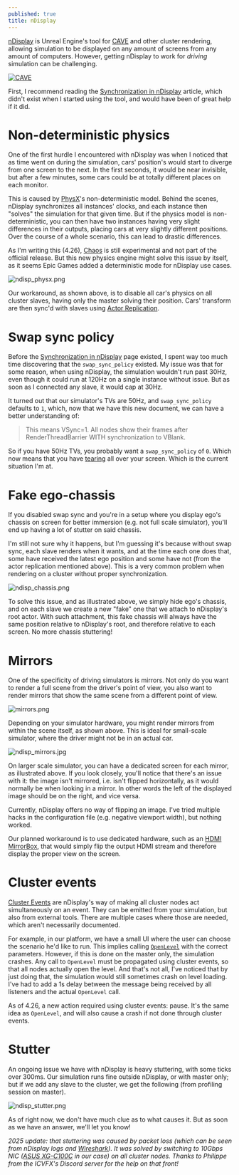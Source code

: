 ```yaml
---
published: true
title: nDisplay
---
```

[nDisplay](https://docs.unrealengine.com/en-US/WorkingWithMedia/nDisplay/index.html) is Unreal Engine's tool for [CAVE](https://en.wikipedia.org/wiki/Cave_automatic_virtual_environment) and other cluster rendering, allowing simulation to be displayed on any amount of screens from any amount of computers. However, getting nDisplay to work for *driving* simulation can be challenging.

[![CAVE](/images/360sim.jpg)][2]

First, I recommend reading the [Synchronization in nDisplay] article, which didn't exist when I started using the tool, and would have been of great help if it did.

# Non-deterministic physics

One of the first hurdle I encountered with nDisplay was when I noticed that as time went on during the simulation, cars' position's would start to diverge from one screen to the next. In the first seconds, it would be near invisible, but after a few minutes, some cars could be at totally different places on each monitor.

This is caused by [PhysX](https://docs.nvidia.com/gameworks/content/gameworkslibrary/physx/guide/Manual/Vehicles.html)'s non-deterministic model. Behind the scenes, nDisplay synchronizes all instances' clocks, and each instance then "solves" the simulation for that given time. But if the physics model is non-deterministic, you can then have two instances having very slight differences in their outputs, placing cars at very slightly different positions. Over the course of a whole scenario, this can lead to drastic differences.

As I'm writing this (4.26), [Chaos](https://docs.unrealengine.com/en-US/InteractiveExperiences/Physics/ChaosPhysics/Overview/index.html) is still experimental and not part of the official release. But this new physics engine might solve this issue by itself, as it seems Epic Games added a deterministic mode for nDisplay use cases.

![ndisp_physx.png]({{site.baseurl}}/images/ndisp_physx.png)

Our workaround, as shown above, is to disable all car's physics on all cluster slaves, having only the master solving their position. Cars' transform are then sync'd with slaves using [Actor Replication](https://docs.unrealengine.com/en-US/WorkingWithMedia/nDisplay/Replication/index.html).

# Swap sync policy

Before the [Synchronization in nDisplay] page existed, I spent way too much time discovering that the `swap_sync_policy` existed. My issue was that for some reason, when using nDisplay, the simulation wouldn't run past 30Hz, even though it could run at 120Hz on a single instance without issue. But as soon as I connected any slave, it would cap at 30Hz.

It turned out that our simulator's TVs are 50Hz, and `swap_sync_policy` defaults to `1`, which, now that we have this new document, we can have a better understanding of:

> This means VSync=1. All nodes show their frames after RenderThreadBarrier WITH synchronization to VBlank.

So if you have 50Hz TVs, you probably want a `swap_sync_policy` of `0`. Which now means that you have [tearing](https://en.wikipedia.org/wiki/Screen_tearing) all over your screen. Which is the current situation I'm at.

# Fake ego-chassis

If you disabled swap sync and you're in a setup where you display ego's chassis on screen for better immersion (e.g. not full scale simulator), you'll end up having a lot of stutter on said chassis.

I'm still not sure why it happens, but I'm guessing it's because without swap sync, each slave renders when it wants, and at the time each one does that, some have received the latest ego position and some have not (from the actor replication mentioned above). This is a very common problem when rendering on a cluster without proper synchronization.

![ndisp_chassis.png]({{site.baseurl}}/images/ndisp_chassis.png)

To solve this issue, and as illustrated above, we simply hide ego's chassis, and on each slave we create a new "fake" one that we attach to nDisplay's root actor. With such attachment, this fake chassis will always have the same position relative to nDisplay's root, and therefore relative to each screen. No more chassis stuttering!

# Mirrors

One of the specificity of driving simulators is mirrors. Not only do you want to render a full scene from the driver's point of view, you also want to render mirrors that show the same scene from a different point of view.

![mirrors.png]({{site.baseurl}}/images/mirrors.png)

Depending on your simulator hardware, you might render mirrors from within the scene itself, as shown above. This is ideal for small-scale simulator, where the driver might not be in an actual car.

![ndisp_mirrors.jpg]({{site.baseurl}}/images/ndisp_mirrors.jpg)

On larger scale simulator, you can have a dedicated screen for each mirror, as illustrated above. If you look closely, you'll notice that there's an issue with it: the image isn't mirrored, i.e. isn't flipped horizontally, as it would normally be when looking in a mirror. In other words the left of the displayed image should be on the right, and vice versa.

Currently, nDisplay offers no way of flipping an image. I've tried multiple hacks in the configuration file (e.g. negative viewport width), but nothing worked.

Our planned workaround is to use dedicated hardware, such as an [HDMI MirrorBox](https://telepromptermirror.com/hdmi-mirrorbox/), that would simply flip the output HDMI stream and therefore display the proper view on the screen.

# Cluster events

[Cluster Events](https://docs.unrealengine.com/en-US/WorkingWithMedia/nDisplay/ClusterEvents/index.html) are nDisplay's way of making all cluster nodes act simultaneously on an event. They can be emitted from your simulation, but also from external tools. There are multiple cases where those are needed, which aren't necessarily documented. 

For example, in our platform, we have a small UI where the user can choose the scenario he'd like to run. This implies calling [`OpenLevel`](https://docs.unrealengine.com/en-US/API/Runtime/Engine/Kismet/UGameplayStatics/OpenLevel/index.html) with the correct parameters. However, if this is done on the master only, the simulation crashes. Any call to `OpenLevel` must be propagated using cluster events, so that all nodes actually open the level. And that's not all, I've noticed that by just doing that, the simulation would still sometimes crash on level loading. I've had to add a 1s delay between the message being received by all listeners and the actual `OpenLevel` call.

As of 4.26, a new action required using cluster events: pause. It's the same idea as `OpenLevel`, and will also cause a crash if not done through cluster events.

# Stutter

An ongoing issue we have with nDisplay is heavy stuttering, with some ticks over 300ms. Our simulation runs fine outside nDisplay, or with master only; but if we add any slave to the cluster, we get the following (from profiling session on master).

![ndisp_stutter.png]({{site.baseurl}}/images/ndisp_stutter.png)

As of right now, we don't have much clue as to what causes it. But as soon as we have an answer, we'll let you know!

*2025 update: that stuttering was caused by packet loss (which can be seen from nDisplay logs and [Wireshark](https://www.wireshark.org/)). It was solved by switching to 10Gbps NIC ([ASUS XG-C100C](https://www.asus.com/networking-iot-servers/wired-networking/all-series/xg-c100c/) in our case) on all cluster nodes. Thanks to Philippe from the ICVFX's Discord server for the help on that front!*

[2]: https://www.cnet.com/roadshow/news/general-motors-gm-360-degree-simulator/

[Synchronization in nDisplay]: https://docs.unrealengine.com/en-US/WorkingWithMedia/nDisplay/Synchronization/index.html
